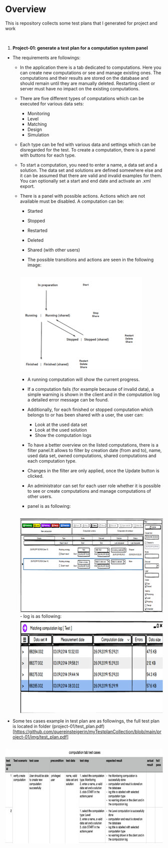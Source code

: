 # Overview

This is repository collects some test plans that I generated for project and work

<br/>

1. **Project-01: generate a test plan for a computation system panel**
- The requirements are followings:
    - In the application there is a tab dedicated to computations. Here you can create new computations or see and manage existing ones. The computations and their results are stored on the database and should remain until they are manually deleted. Restarting client or server must have no impact on the existing computations.
    - There are five different types of computations which can be executed for various data sets:
        - Monitoring
        - Level
        - Matching
        - Design
        - Simulation
    - Each type can be fed with various data and settings which can be disregarded for the test. To create a computation, there is a panel with buttons for each type.
    - To start a computation, you need to enter a name, a data set and a solution. The data set and solutions are defined somewhere else and it can be assumed that there are valid and invalid examples for them. You can optionally set a start and end date and activate an .xml export.
    - There is a panel with possible actions. Actions which are not available must be disabled. A computation can be:
        - Started
        - Stopped
        - Restarted
        - Deleted
        - Shared (with other users)
        
        - The possible transitions and actions are seen in the following image: 
        <br/>
        <img src="./project-01/img/computation_status.png" height="300px">

        <br/>

        - A running computation will show the current progress.

        - If a computation fails (for example because of invalid data), a simple warning is shown in the client and in the computation log a detailed error message can be found.
        - Additionally, for each finished or stopped computation which belongs to or has been shared with a user, the user can:
            - Look at the used data set
            - Look at the used solution
            - Show the computation logs
        - To have a better overview on the listed computations, there is a filter panel.It allows to filter by creation date (from and to), name, used data set, owned computations, shared computations and each computation type.
        - Changes in the filter are only applied, once the Update button is clicked.
        - An administrator can set for each user role whether it is possible to see or create computations and manage computations of other users.
        - panel is as following:
        <br/>
        <img src="./project-01/img/panel.png" height="300px">
        <br/>
        - log is as following:
        <br/>
        <img src="./project-01/img/log.png" height="300px">

- Some tes cases example in test plan are as followings, the full test plan is located in folder (project-01/test_plan.pdf)[https://github.com/quereinsteigerin/myTestplanCollection/blob/main/project-01/img/test_plan.pdf]
<br/>
<img src="./project-01/img/test_plan_example.png" height="300px">







